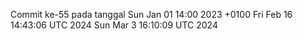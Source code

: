 Commit ke-55 pada tanggal Sun Jan 01 14:00 2023 +0100
Fri Feb 16 14:43:06 UTC 2024
Sun Mar  3 16:10:09 UTC 2024
